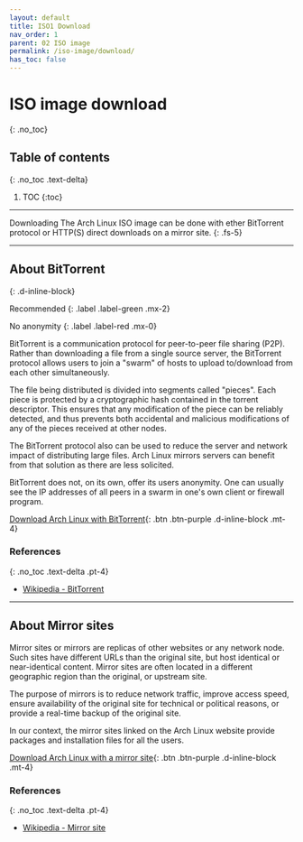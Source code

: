```yaml
---
layout: default
title: ISO1 Download
nav_order: 1
parent: 02 ISO image
permalink: /iso-image/download/
has_toc: false
---
```


# ISO image download
{: .no_toc}

## Table of contents
{: .no_toc .text-delta}

1. TOC
{:toc}

---

Downloading The Arch Linux ISO image can be done with ether BitTorrent protocol or HTTP(S) direct downloads on a mirror site.
{: .fs-5}

---

## About BitTorrent
{: .d-inline-block}

Recommended
{: .label .label-green .mx-2}

No anonymity
{: .label .label-red .mx-0}

BitTorrent  is a communication protocol for peer-to-peer file sharing (P2P). Rather than downloading a file from a single source server, the  BitTorrent protocol allows users to join a "swarm" of hosts to upload  to/download from each other simultaneously.

The file being distributed is divided into segments called "pieces".  Each piece is protected by a cryptographic hash contained in the torrent descriptor. This ensures that any modification of the piece can be reliably detected, and thus prevents both accidental and malicious modifications of any of the pieces received at other nodes.

The BitTorrent protocol also can be used to reduce the server and network impact of distributing large files. Arch Linux mirrors servers can benefit from that solution as there are less solicited.

BitTorrent does not, on its own, offer its users anonymity.  One can usually see the IP addresses of all peers in a swarm in one's own client or firewall program.

[Download Arch Linux with BitTorrent](/Andromeda/iso-image/download/bittorrent/){: .btn .btn-purple .d-inline-block .mt-4}

### References
{: .no_toc .text-delta .pt-4}

- [Wikipedia - BitTorrent](https://en.wikipedia.org/wiki/BitTorrent)

---

## About Mirror sites

Mirror sites or mirrors are replicas of other websites or any network node. Such sites have different URLs than the original site, but host identical or near-identical content. Mirror sites are often located in a different geographic region than the original, or upstream site.

The purpose of mirrors is to reduce network traffic, improve access speed, ensure availability of the original site for technical or political reasons, or provide a real-time backup of the original site.

In our context, the mirror sites linked on the Arch Linux website provide packages and installation files for all the users.

[Download Arch Linux with a mirror site](/Andromeda/iso-image/download/mirror-site){: .btn .btn-purple .d-inline-block .mt-4}


### References
{: .no_toc .text-delta .pt-4}

- [Wikipedia - Mirror site](https://en.wikipedia.org/wiki/Mirror_site)
